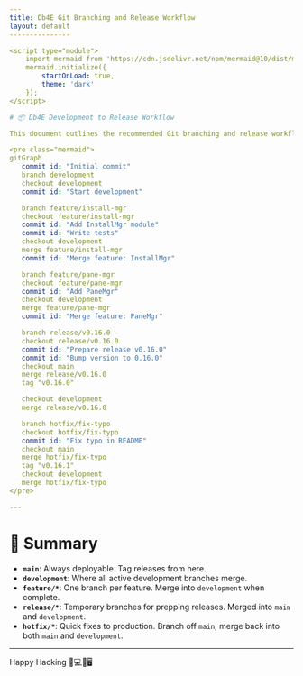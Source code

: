 ```yaml
---
title: Db4E Git Branching and Release Workflow
layout: default
---------------

<script type="module">
	import mermaid from 'https://cdn.jsdelivr.net/npm/mermaid@10/dist/mermaid.esm.min.mjs';
	mermaid.initialize({
		startOnLoad: true,
		theme: 'dark'
	});
</script>

# 📦 Db4E Development to Release Workflow

This document outlines the recommended Git branching and release workflow for the **Db4E** project. It ensures that development is organized, the main branch stays production-ready, and releases are clean and well-documented.

<pre class="mermaid">
gitGraph
   commit id: "Initial commit"
   branch development
   checkout development
   commit id: "Start development"

   branch feature/install-mgr
   checkout feature/install-mgr
   commit id: "Add InstallMgr module"
   commit id: "Write tests"
   checkout development
   merge feature/install-mgr
   commit id: "Merge feature: InstallMgr"

   branch feature/pane-mgr
   checkout feature/pane-mgr
   commit id: "Add PaneMgr"
   checkout development
   merge feature/pane-mgr
   commit id: "Merge feature: PaneMgr"

   branch release/v0.16.0
   checkout release/v0.16.0
   commit id: "Prepare release v0.16.0"
   commit id: "Bump version to 0.16.0"
   checkout main
   merge release/v0.16.0
   tag "v0.16.0"

   checkout development
   merge release/v0.16.0

   branch hotfix/fix-typo
   checkout hotfix/fix-typo
   commit id: "Fix typo in README"
   checkout main
   merge hotfix/fix-typo
   tag "v0.16.1"
   checkout development
   merge hotfix/fix-typo
</pre>

---
```


# 🔄 Summary

* **`main`**: Always deployable. Tag releases from here.
* **`development`**: Where all active development branches merge.
* **`feature/*`**: One branch per feature. Merge into `development` when complete.
* **`release/*`**: Temporary branches for prepping releases. Merged into `main` and `development`.
* **`hotfix/*`**: Quick fixes to production. Branch off `main`, merge back into both `main` and `development`.

---

Happy Hacking 👨💻👩🖥️ 

